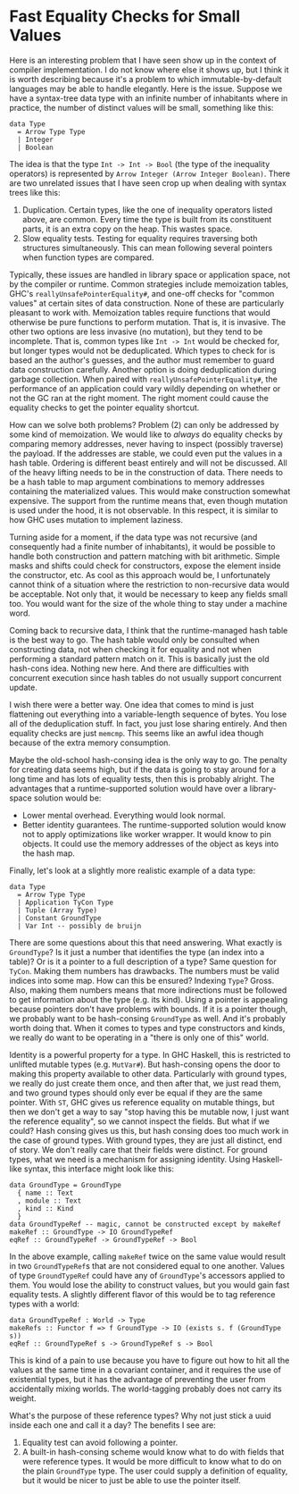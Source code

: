 # Fast Equality Checks for Small Values

Here is an interesting problem that I have seen show up in the context of
compiler implementation. I do not know where else it shows up, but I think
it is worth describing because it's a problem to which immutable-by-default
languages may be able to handle elegantly. Here is the issue. Suppose
we have a syntax-tree data type with an infinite number of inhabitants
where in practice, the number of distinct values will be small, something
like this:

    data Type
      = Arrow Type Type
      | Integer
      | Boolean

The idea is that the type `Int -> Int -> Bool` (the type of the inequality
operators) is represented by `Arrow Integer (Arrow Integer Boolean)`.
There are two unrelated issues that I have seen crop up when dealing
with syntax trees like this:

1. Duplication. Certain types, like the one of inequality operators listed
   above, are common. Every time the type is built from its constituent
   parts, it is an extra copy on the heap. This wastes space.
2. Slow equality tests. Testing for equality requires traversing both
   structures simultaneously. This can mean following several pointers
   when function types are compared.

Typically, these issues are handled in library space or application space,
not by the compiler or runtime. Common strategies include memoization tables,
GHC's `reallyUnsafePointerEquality#`, and one-off checks for "common values"
at certain sites of data construction. None of these are particularly pleasant
to work with. Memoization tables require functions that would otherwise be
pure functions to perform mutation. That is, it is invasive. The other two
options are less invasive (no mutation), but they tend to be incomplete. That is,
common types like `Int -> Int` would be checked for, but longer types would
not be deduplicated. Which types to check for is based an the author's guesses,
and the author must remember to guard data construction carefully. Another
option is doing deduplication during garbage collection. When paired with
`reallyUnsafePointerEquality#`, the performance of an application could vary
wildly depending on whether or not the GC ran at the right moment. The right
moment could cause the equality checks to get the pointer equality shortcut.

How can we solve both problems? Problem (2) can only be addressed by some kind
of memoization. We would like to *always* do equality checks by comparing
memory addresses, never having to inspect (possibly traverse) the payload. If
the addresses are stable, we could even put the values in a hash table.
Ordering is different beast entirely and will not be discussed. All of the
heavy lifting needs to be in the construction of data. There needs to be
a hash table to map argument combinations to memory addresses containing 
the materialized values. This would make construction somewhat expensive.
The support from the runtime means that, even though mutation is used
under the hood, it is not observable. In this respect, it is similar to
how GHC uses mutation to implement laziness.

Turning aside for a moment, if the data type was not recursive (and consequently
had a finite number of inhabitants), it would be possible to handle both
construction and pattern matching with bit arithmetic. Simple masks and
shifts could check for constructors, expose the element inside the constructor,
etc. As cool as this approach would be, I unfortunately cannot think of
a situation where the restriction to non-recursive data would be acceptable.
Not only that, it would be necessary to keep any fields small too. You would
want for the size of the whole thing to stay under a machine word.

Coming back to recursive data, I think that the runtime-managed hash table
is the best way to go. The hash table would only be consulted when constructing
data, not when checking it for equality and not when performing a standard
pattern match on it. This is basically just the old hash-cons idea. Nothing
new here. And there are difficulties with concurrent execution since hash
tables do not usually support concurrent update.

I wish there were a better way. One idea that comes to mind is just flattening
out everything into a variable-length sequence of bytes. You lose all of the
deduplication stuff. In fact, you just lose sharing entirely. And then
equality checks are just `memcmp`. This seems like an awful idea though
because of the extra memory consumption.

Maybe the old-school hash-consing idea is the only way to go. The penalty
for creating data seems high, but if the data is going to stay around for
a long time and has lots of equality tests, then this is probably alright.
The advantages that a runtime-supported solution would have over a
library-space solution would be:

* Lower mental overhead. Everything would look normal.
* Better identity guarantees. The runtime-supported solution would know
  not to apply optimizations like worker wrapper. It would know to pin
  objects. It could use the memory addresses of the object as keys into
  the hash map.

Finally, let's look at a slightly more realistic example of a data type:

    data Type
      = Arrow Type Type
      | Application TyCon Type
      | Tuple (Array Type)
      | Constant GroundType
      | Var Int -- possibly de bruijn

There are some questions about this that need answering. What exactly is
`GroundType`? Is it just a number that identifies the type (an index into
a table)? Or is it a pointer to a full description of a type? Same question
for `TyCon`. Making them numbers has drawbacks. The numbers must be valid
indices into some map. How can this be ensured? Indexing `Type`? Gross.
Also, making them numbers means that more indirections must be followed
to get information about the type (e.g. its kind). Using a pointer is
appealing because pointers don't have problems with bounds. If it is a
pointer though, we probably want to be hash-consing `GroundType` as
well. And it's probably worth doing that. When it comes to types and
type constructors and kinds, we really do want to be operating in a
"there is only one of this" world.

Identity is a powerful property for a type. In GHC Haskell, this is restricted
to unlifted mutable types (e.g. `MutVar#`). But hash-consing opens the door
to making this property available to other data. Particularly with ground
types, we really do just create them once, and then after that, we just
read them, and two ground types should only ever be equal if they are
the same pointer. With `ST`, GHC gives us reference equality on mutable
things, but then we don't get a way to say "stop having this be mutable
now, I just want the reference equality", so we cannot inspect the fields.
But what if we could? Hash consing gives us this, but hash consing does
too much work in the case of ground types. With ground types, they are
just all distinct, end of story. We don't really care that their fields
were distinct. For ground types, what we need is a mechanism for assigning
identity. Using Haskell-like syntax, this interface might look like this:

    data GroundType = GroundType
      { name :: Text
      , module :: Text
      , kind :: Kind
      }
    data GroundTypeRef -- magic, cannot be constructed except by makeRef
    makeRef :: GroundType -> IO GroundTypeRef
    eqRef :: GroundTypeRef -> GroundTypeRef -> Bool

In the above example, calling `makeRef` twice on the same value would
result in two `GroundTypeRef`s that are not considered equal to one another.
Values of type `GroundTypeRef` could have any of `GroundType`'s accessors
applied to them. You would lose the ability to construct values, but you
would gain fast equality tests. A slightly different flavor of this would
be to tag reference types with a world:

    data GroundTypeRef : World -> Type
    makeRefs :: Functor f => f GroundType -> IO (exists s. f (GroundType s))
    eqRef :: GroundTypeRef s -> GroundTypeRef s -> Bool

This is kind of a pain to use because you have to figure out how to
hit all the values at the same time in a covariant container, and it
requires the use of existential types, but it has the advantage of
preventing the user from accidentally mixing worlds. The world-tagging
probably does not carry its weight.

What's the purpose of these reference types? Why not just stick a uuid
inside each one and call it a day? The benefits I see are:

1. Equality test can avoid following a pointer.
2. A built-in hash-consing scheme would know what to do with fields
   that were reference types. It would be more difficult to know what
   to do on the plain `GroundType` type. The user could supply a
   definition of equality, but it would be nicer to just be able to use
   the pointer itself.
   
